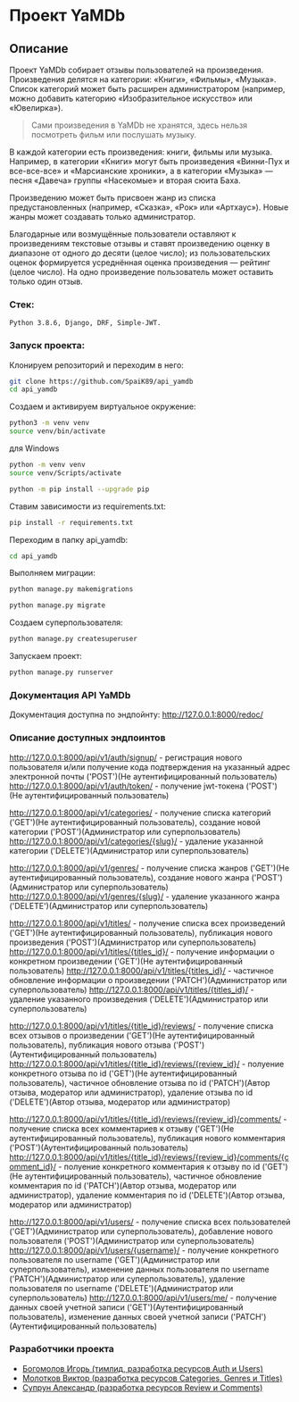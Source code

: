 # Проект YaMDb

## Описание
Проект YaMDb собирает отзывы пользователей на произведения.
Произведения делятся на категории: «Книги», «Фильмы», «Музыка».
Список категорий может быть расширен администратором (например, можно добавить категорию «Изобразительное искусство» или «Ювелирка»).

> Сами произведения в YaMDb не хранятся, здесь нельзя посмотреть фильм или послушать музыку.

В каждой категории есть произведения: книги, фильмы или музыка.
Например, в категории «Книги» могут быть произведения «Винни-Пух и все-все-все» и «Марсианские хроники», а в категории «Музыка» — песня «Давеча» группы «Насекомые» и вторая сюита Баха.

Произведению может быть присвоен жанр из списка предустановленных (например, «Сказка», «Рок» или «Артхаус»).
Новые жанры может создавать только администратор.

Благодарные или возмущённые пользователи оставляют к произведениям текстовые отзывы и ставят произведению оценку в диапазоне от одного до десяти (целое число); из пользовательских оценок формируется усреднённая оценка произведения — рейтинг (целое число). На одно произведение пользователь может оставить только один отзыв.

### Стек:
```
Python 3.8.6, Django, DRF, Simple-JWT.
```

### Запуск проекта:
Клонируем репозиторий и переходим в него:
```bash
git clone https://github.com/SpaiK89/api_yamdb
cd api_yamdb
```

Создаем и активируем виртуальное окружение:

```bash
python3 -m venv venv
source venv/bin/activate
```
для Windows
```bash
python -m venv venv
source venv/Scripts/activate
```
```bash
python -m pip install --upgrade pip
```

Ставим зависимости из requirements.txt:
```bash
pip install -r requirements.txt
```

Переходим в папку api_yamdb:
```bash
cd api_yamdb
```

Выполняем миграции:
```bash
python manage.py makemigrations
```
```bash
python manage.py migrate
```

Создаем суперпользователя:
```bash
python manage.py createsuperuser
```

Запускаем проект:
```bash
python manage.py runserver
```

### Документация API YaMDb
Документация доступна по эндпойнту: http://127.0.0.1:8000/redoc/

### Описание доступных эндпоинтов
http://127.0.0.1:8000/api/v1/auth/signup/ - регистрация нового пользователя и/или получение кода подтверждения на указанный адрес электронной почты ('POST')(Не аутентифицированный пользователь)
http://127.0.0.1:8000/api/v1/auth/token/ - получение jwt-токена ('POST') (Не аутентифицированный пользователь)

http://127.0.0.1:8000/api/v1/categories/ - получение списка категорий ('GET')(Не аутентифицированный пользователь), создание новой категории ('POST')(Администратор или суперпользователь)
http://127.0.0.1:8000/api/v1/categories/{slug}/ - удаление указанной категории ('DELETE')(Администратор или суперпользователь)

http://127.0.0.1:8000/api/v1/genres/ - получение списка жанров ('GET')(Не аутентифицированный пользователь), создание нового жанра ('POST')(Администратор или суперпользователь)
http://127.0.0.1:8000/api/v1/genres/{slug}/ - удаление указанного жанра ('DELETE')(Администратор или суперпользователь)

http://127.0.0.1:8000/api/v1/titles/ - получение списка всех произведений ('GET')(Не аутентифицированный пользователь), публикация нового произведения ('POST')(Администратор или суперпользователь)
http://127.0.0.1:8000/api/v1/titles/{titles_id}/ - получение информации о конкретном произведении ('GET')(Не аутентифицированный пользователь)
http://127.0.0.1:8000/api/v1/titles/{titles_id}/ - частичное обновление информации о произведении ('PATCH')(Администратор или суперпользователь)
http://127.0.0.1:8000/api/v1/titles/{titles_id}/ - удаление указанного произведения ('DELETE')(Администратор или суперпользователь)

http://127.0.0.1:8000/api/v1/titles/{title_id}/reviews/ - получение списка всех отзывов о произведении ('GET')(Не аутентифицированный пользователь), публикация нового отзыва ('POST')(Аутентифицированный пользователь)
http://127.0.0.1:8000/api/v1/titles/{title_id}/reviews/{review_id}/ - полуение конкретного отзыва по id ('GET')(Не аутентифицированный пользователь), частичное обновление отзыва по id ('PATCH')(Автор отзыва, модератор или администратор), удаление отзыва по id ('DELETE')(Автор отзыва, модератор или администратор)

http://127.0.0.1:8000/api/v1/titles/{title_id}/reviews/{review_id}/comments/ - получение списка всех комментариев к отзыву ('GET')(Не аутентифицированный пользователь), публикация нового комментария ('POST')(Аутентифицированный пользователь)
http://127.0.0.1:8000/api/v1/titles/{title_id}/reviews/{review_id}/comments/{comment_id}/ - полуение конкретного комментария к отзыву по id ('GET')(Не аутентифицированный пользователь), частичное обновление комментария по id ('PATCH')(Автор отзыва, модератор или администратор), удаление комментария по id ('DELETE')(Автор отзыва, модератор или администратор)

http://127.0.0.1:8000/api/v1/users/ - получение списка всех пользователей ('GET')(Администратор или суперпользователь), добавление нового пользователя ('POST')(Администратор или суперпользователь)
http://127.0.0.1:8000/api/v1/users/{username}/ - получение конкретного пользователя по username ('GET')(Администратор или суперпользователь), изменение данных пользователя по username ('PATCH')(Администратор или суперпользователь), удаление пользователя по username ('DELETE')(Администратор или суперпользователь)
http://127.0.0.1:8000/api/v1/users/me/ - получение данных своей учетной записи ('GET')(Аутентифицированный пользователь), изменение данных своей учетной записи ('PATCH')(Аутентифицированный пользователь)




### Разработчики проекта
- [Богомолов Игорь (тимлид, разработка ресурсов Auth и Users)](https://github.com/SpaiK89)
- [Молотков Виктор (разработка ресурсов Categories, Genres и Titles)](https://github.com/TwoSay95)
- [Супрун Александр (разработка ресурсов Review и Comments)](https://github.com/Aleksandr-SPb-Ru)